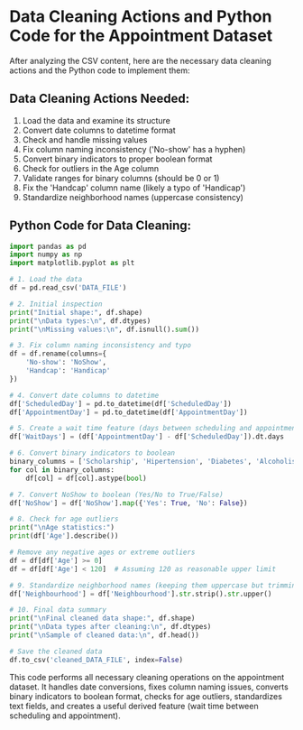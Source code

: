 # Data Cleaning Actions and Python Code for the Appointment Dataset

After analyzing the CSV content, here are the necessary data cleaning actions and the Python code to implement them:

## Data Cleaning Actions Needed:

1. Load the data and examine its structure
2. Convert date columns to datetime format
3. Check and handle missing values
4. Fix column naming inconsistency ('No-show' has a hyphen)
5. Convert binary indicators to proper boolean format
6. Check for outliers in the Age column
7. Validate ranges for binary columns (should be 0 or 1)
8. Fix the 'Handcap' column name (likely a typo of 'Handicap')
9. Standardize neighborhood names (uppercase consistency)

## Python Code for Data Cleaning:

```python
import pandas as pd
import numpy as np
import matplotlib.pyplot as plt

# 1. Load the data
df = pd.read_csv('DATA_FILE')

# 2. Initial inspection
print("Initial shape:", df.shape)
print("\nData types:\n", df.dtypes)
print("\nMissing values:\n", df.isnull().sum())

# 3. Fix column naming inconsistency and typo
df = df.rename(columns={
    'No-show': 'NoShow',
    'Handcap': 'Handicap'
})

# 4. Convert date columns to datetime
df['ScheduledDay'] = pd.to_datetime(df['ScheduledDay'])
df['AppointmentDay'] = pd.to_datetime(df['AppointmentDay'])

# 5. Create a wait time feature (days between scheduling and appointment)
df['WaitDays'] = (df['AppointmentDay'] - df['ScheduledDay']).dt.days

# 6. Convert binary indicators to boolean
binary_columns = ['Scholarship', 'Hipertension', 'Diabetes', 'Alcoholism', 'Handicap', 'SMS_received']
for col in binary_columns:
    df[col] = df[col].astype(bool)

# 7. Convert NoShow to boolean (Yes/No to True/False)
df['NoShow'] = df['NoShow'].map({'Yes': True, 'No': False})

# 8. Check for age outliers
print("\nAge statistics:")
print(df['Age'].describe())

# Remove any negative ages or extreme outliers
df = df[df['Age'] >= 0]
df = df[df['Age'] < 120]  # Assuming 120 as reasonable upper limit

# 9. Standardize neighborhood names (keeping them uppercase but trimming spaces)
df['Neighbourhood'] = df['Neighbourhood'].str.strip().str.upper()

# 10. Final data summary
print("\nFinal cleaned data shape:", df.shape)
print("\nData types after cleaning:\n", df.dtypes)
print("\nSample of cleaned data:\n", df.head())

# Save the cleaned data
df.to_csv('cleaned_DATA_FILE', index=False)
```

This code performs all necessary cleaning operations on the appointment dataset. It handles date conversions, fixes column naming issues, converts binary indicators to boolean format, checks for age outliers, standardizes text fields, and creates a useful derived feature (wait time between scheduling and appointment).